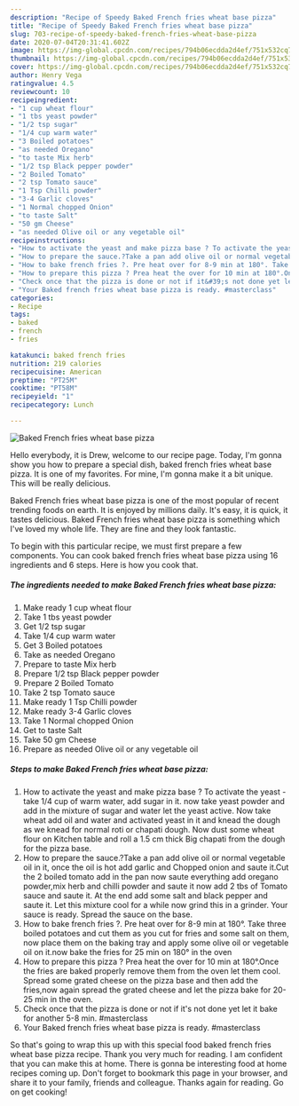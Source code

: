 ```yaml
---
description: "Recipe of Speedy Baked French fries wheat base pizza"
title: "Recipe of Speedy Baked French fries wheat base pizza"
slug: 703-recipe-of-speedy-baked-french-fries-wheat-base-pizza
date: 2020-07-04T20:31:41.602Z
image: https://img-global.cpcdn.com/recipes/794b06ecdda2d4ef/751x532cq70/baked-french-fries-wheat-base-pizza-recipe-main-photo.jpg
thumbnail: https://img-global.cpcdn.com/recipes/794b06ecdda2d4ef/751x532cq70/baked-french-fries-wheat-base-pizza-recipe-main-photo.jpg
cover: https://img-global.cpcdn.com/recipes/794b06ecdda2d4ef/751x532cq70/baked-french-fries-wheat-base-pizza-recipe-main-photo.jpg
author: Henry Vega
ratingvalue: 4.5
reviewcount: 10
recipeingredient:
- "1 cup wheat flour"
- "1 tbs yeast powder"
- "1/2 tsp sugar"
- "1/4 cup warm water"
- "3 Boiled potatoes"
- "as needed Oregano"
- "to taste Mix herb"
- "1/2 tsp Black pepper powder"
- "2 Boiled Tomato"
- "2 tsp Tomato sauce"
- "1 Tsp Chilli powder"
- "3-4 Garlic cloves"
- "1 Normal chopped Onion"
- "to taste Salt"
- "50 gm Cheese"
- "as needed Olive oil or any vegetable oil"
recipeinstructions:
- "How to activate the yeast and make pizza base ? To activate the yeast - take 1/4 cup of warm water, add sugar in it. now take yeast powder and add in the mixture of sugar and water let the yeast active. Now take wheat add oil and water and activated yeast in it and knead the dough as we knead for normal roti or chapati dough. Now dust some wheat flour on Kitchen table and roll a 1.5 cm thick Big chapati from the dough for the pizza base."
- "How to prepare the sauce.?Take a pan add olive oil or normal vegetable oil in it, once the oil is hot add garlic and Chopped onion and saute it.Cut the 2 boiled tomato add in the pan now saute everything add oregano powder,mix herb and chilli powder and saute it now add 2 tbs of Tomato sauce and saute it. At the end add some salt and black pepper and saute it. Let this mixture cool for a while now grind this in a grinder. Your sauce is ready. Spread the sauce on the base."
- "How to bake french fries ?. Pre heat over for 8-9 min at 180°. Take three boiled potatoes and cut them as you cut for fries and some salt on them, now place them on the baking tray and apply some olive oil or vegetable oil on it.now bake the fries for 25 min on 180° in the oven"
- "How to prepare this pizza ? Prea heat the over for 10 min at 180°.Once the fries are baked properly remove them from the oven let them cool. Spread some grated cheese on the pizza base and then add the fries,now again spread the grated cheese and let the pizza bake for 20-25 min in the oven."
- "Check once that the pizza is done or not if it&#39;s not done yet let it bake for another 5-8 min. #masterclass"
- "Your Baked french fries wheat base pizza is ready. #masterclass"
categories:
- Recipe
tags:
- baked
- french
- fries

katakunci: baked french fries 
nutrition: 219 calories
recipecuisine: American
preptime: "PT25M"
cooktime: "PT58M"
recipeyield: "1"
recipecategory: Lunch

---
```



![Baked French fries wheat base pizza](https://img-global.cpcdn.com/recipes/794b06ecdda2d4ef/751x532cq70/baked-french-fries-wheat-base-pizza-recipe-main-photo.jpg)

Hello everybody, it is Drew, welcome to our recipe page. Today, I'm gonna show you how to prepare a special dish, baked french fries wheat base pizza. It is one of my favorites. For mine, I'm gonna make it a bit unique. This will be really delicious.



Baked French fries wheat base pizza is one of the most popular of recent trending foods on earth. It is enjoyed by millions daily. It's easy, it is quick, it tastes delicious. Baked French fries wheat base pizza is something which I've loved my whole life. They are fine and they look fantastic.


To begin with this particular recipe, we must first prepare a few components. You can cook baked french fries wheat base pizza using 16 ingredients and 6 steps. Here is how you cook that.

<!--inarticleads1-->

##### The ingredients needed to make Baked French fries wheat base pizza:

1. Make ready 1 cup wheat flour
1. Take 1 tbs yeast powder
1. Get 1/2 tsp sugar
1. Take 1/4 cup warm water
1. Get 3 Boiled potatoes
1. Take as needed Oregano
1. Prepare to taste Mix herb
1. Prepare 1/2 tsp Black pepper powder
1. Prepare 2 Boiled Tomato
1. Take 2 tsp Tomato sauce
1. Make ready 1 Tsp Chilli powder
1. Make ready 3-4 Garlic cloves
1. Take 1 Normal chopped Onion
1. Get to taste Salt
1. Take 50 gm Cheese
1. Prepare as needed Olive oil or any vegetable oil




<!--inarticleads2-->

##### Steps to make Baked French fries wheat base pizza:

1. How to activate the yeast and make pizza base ? To activate the yeast - take 1/4 cup of warm water, add sugar in it. now take yeast powder and add in the mixture of sugar and water let the yeast active. Now take wheat add oil and water and activated yeast in it and knead the dough as we knead for normal roti or chapati dough. Now dust some wheat flour on Kitchen table and roll a 1.5 cm thick Big chapati from the dough for the pizza base.
1. How to prepare the sauce.?Take a pan add olive oil or normal vegetable oil in it, once the oil is hot add garlic and Chopped onion and saute it.Cut the 2 boiled tomato add in the pan now saute everything add oregano powder,mix herb and chilli powder and saute it now add 2 tbs of Tomato sauce and saute it. At the end add some salt and black pepper and saute it. Let this mixture cool for a while now grind this in a grinder. Your sauce is ready. Spread the sauce on the base.
1. How to bake french fries ?. Pre heat over for 8-9 min at 180°. Take three boiled potatoes and cut them as you cut for fries and some salt on them, now place them on the baking tray and apply some olive oil or vegetable oil on it.now bake the fries for 25 min on 180° in the oven
1. How to prepare this pizza ? Prea heat the over for 10 min at 180°.Once the fries are baked properly remove them from the oven let them cool. Spread some grated cheese on the pizza base and then add the fries,now again spread the grated cheese and let the pizza bake for 20-25 min in the oven.
1. Check once that the pizza is done or not if it&#39;s not done yet let it bake for another 5-8 min. #masterclass
1. Your Baked french fries wheat base pizza is ready. #masterclass




So that's going to wrap this up with this special food baked french fries wheat base pizza recipe. Thank you very much for reading. I am confident that you can make this at home. There is gonna be interesting food at home recipes coming up. Don't forget to bookmark this page in your browser, and share it to your family, friends and colleague. Thanks again for reading. Go on get cooking!
